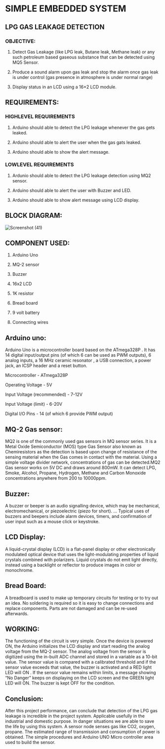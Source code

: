 # SIMPLE EMBEDDED SYSTEM



   ## LPG GAS LEAKAGE DETECTION 



### OBJECTIVE:


1) Detect Gas Leakage (like LPG leak, Butane leak,
Methane leak) or any such petroleum based gaseous substance that can be detected
using MQ5 Sensor.

2) Produce a sound alarm upon gas leak and stop the
alarm once gas leak is under control (gas presence in atmosphere is under
normal range)
       
3) Display status in an LCD using a 16×2 LCD module.



## REQUIREMENTS:



  ### HIGHLEVEL REQUIREMENTS




1) Arduino should able to detect the LPG leakage whenever the gas gets
leaked. 



2) Arduino should able to alert the user when the gas gats leaked.



3) Arduino should able to show the alert message.



                                        
 ### LOWLEVEL REQUIREMENTS



1) Ardunio should able to detect the LPG leakage detection using MQ2
sensor.



2) Arduino should able to alert the user with Buzzer and LED. 



3) Arduino should able to show alert message using LCD display.



## BLOCK DIAGRAM:
![Screenshot (41)](https://user-images.githubusercontent.com/98970879/154853372-4eaa1100-4fa7-47fc-aad2-0c7e94ea639f.png)







 
  
 
 
  
  
 



 

 






                                           



               








 
  
  
  
  
  
  
  
  
 
 
  
  
  
 
 
  
  
 
 
  
 
 
  
 
 
  
  
  
 
 
  
  
  
 
 
  
 



 

 






## COMPONENT USED:



1) Arduino Uno



2) MQ-2 sensor



3) Buzzer

4)   16x2 LCD


5) 1K resistor



6) Bread board



7) 9 volt battery


8) Connecting wires



 



## Arduino uno:



 Arduino Uno is a microcontroller board based on the ATmega328P . It has 14 digital input/output pins (of which 6 can be used as
PWM outputs), 6 analog inputs, a 16 MHz ceramic resonator , a USB connection, a power jack, an ICSP header and a reset button.




 
  
  Microcontroller - ATmega328P


  Operating Voltage - 5V

Input Voltage (recommended) - 7-12V


  
 
 
  
 Input Voltage (limit) - 6-20V


  
 
 
  
  Digital I/O Pins - 14 (of which 6 provide PWM
  output)


  
 
 
  
  ## MQ-2 Gas sensor:


  
  
   


  
 
 
  
   


  
  
   


  
 
 
  
  MQ2 is
  one of the commonly used gas sensors in MQ sensor series. It is a Metal Oxide
  Semiconductor (MOS) type Gas Sensor also known as Chemiresistors as
  the detection is based upon change of resistance of the sensing material when
  the Gas comes in contact with the material. Using a simple voltage divider
  network, concentrations of gas can be detected.MQ2 Gas sensor works on 5V DC
  and draws around 800mW. It can detect LPG, Smoke, Alcohol,
  Propane, Hydrogen, Methane and Carbon Monoxide concentrations
  anywhere from 200 to 10000ppm.


 ## Buzzer:


  A
  buzzer or beeper is an audio signalling device, which may be
  mechanical, electromechanical, or piezoelectric (piezo for short). ...
  Typical uses of buzzers and beepers include alarm devices, timers, and
  confirmation of user input such as a mouse click or keystroke.


 ##  LCD Display:


  A
  liquid-crystal display (LCD) is a flat-panel display or other
  electronically modulated optical device that uses the light-modulating
  properties of liquid crystals combined with polarizers. Liquid crystals
  do not emit light directly, instead using a backlight or reflector to produce
  images in color or monochrome.


 ## Bread Board:


  A breadboard is used to make up temporary
  circuits for testing or to try out an idea. No soldering is required
  so it is easy to change connections and replace components. Parts are not
  damaged and can be re-used afterwards.


 ## WORKING:


  The functioning of the circuit is very simple. Once the device is powered ON, the Arduino initializes the LCD
  display and start reading the analog voltage from the MQ-2 sensor. The analog voltage from the sensor is digitized using the in-built ADC channel and
  stored in a variable as a 10-bit value. The sensor value is compared with a calibrated threshold and if the sensor value exceeds that value, the buzzer
  is activated and a RED light LED will ON . If the sensor value remains within limits, a message showing “No Danger” keeps on displaying on the LCD screen
  and the GREEN light LED will ON. The buzzer is kept OFF for the condition.


  

  ## Conclusion:


  

  After this project performance, can conclude that detection of the LPG gas leakage is incredible
  in the project system. Applicable usefully in the industrial and domestic purpose.
  In danger situations we are able to save the life by using this system. A sensor node senses gas like CO2, oxygen,
  propane. The estimated range of transmission and consumption of power is obtained. The simple procedures and Arduino UNO Micro controller area used to
  build the sensor.


   


   


   


  
  
   


  
 

